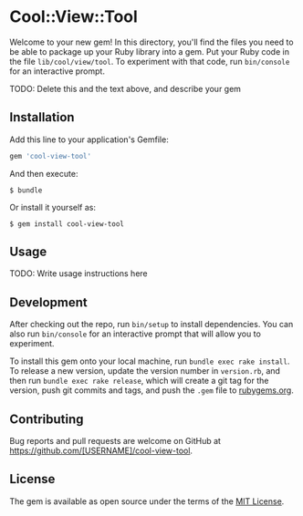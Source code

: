 # Cool::View::Tool

Welcome to your new gem! In this directory, you'll find the files you need to be able to package up your Ruby library into a gem. Put your Ruby code in the file `lib/cool/view/tool`. To experiment with that code, run `bin/console` for an interactive prompt.

TODO: Delete this and the text above, and describe your gem

## Installation

Add this line to your application's Gemfile:

```ruby
gem 'cool-view-tool'
```

And then execute:

    $ bundle

Or install it yourself as:

    $ gem install cool-view-tool

## Usage

TODO: Write usage instructions here

## Development

After checking out the repo, run `bin/setup` to install dependencies. You can also run `bin/console` for an interactive prompt that will allow you to experiment.

To install this gem onto your local machine, run `bundle exec rake install`. To release a new version, update the version number in `version.rb`, and then run `bundle exec rake release`, which will create a git tag for the version, push git commits and tags, and push the `.gem` file to [rubygems.org](https://rubygems.org).

## Contributing

Bug reports and pull requests are welcome on GitHub at https://github.com/[USERNAME]/cool-view-tool.


## License

The gem is available as open source under the terms of the [MIT License](http://opensource.org/licenses/MIT).

